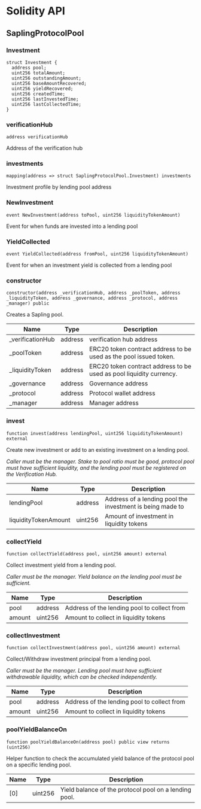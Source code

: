 # Solidity API

## SaplingProtocolPool

### Investment

```solidity
struct Investment {
  address pool;
  uint256 totalAmount;
  uint256 outstandingAmount;
  uint256 baseAmountRecovered;
  uint256 yieldRecovered;
  uint256 createdTime;
  uint256 lastInvestedTime;
  uint256 lastCollectedTime;
}
```

### verificationHub

```solidity
address verificationHub
```

Address of the verification hub

### investments

```solidity
mapping(address => struct SaplingProtocolPool.Investment) investments
```

Investment profile by lending pool address

### NewInvestment

```solidity
event NewInvestment(address toPool, uint256 liquidityTokenAmount)
```

Event for when funds are invested into a lending pool

### YieldCollected

```solidity
event YieldCollected(address fromPool, uint256 liquidityTokenAmount)
```

Event for when an investment yield is collected from a lending pool

### constructor

```solidity
constructor(address _verificationHub, address _poolToken, address _liquidityToken, address _governance, address _protocol, address _manager) public
```

Creates a Sapling pool.

| Name | Type | Description |
| ---- | ---- | ----------- |
| _verificationHub | address | verification hub address |
| _poolToken | address | ERC20 token contract address to be used as the pool issued token. |
| _liquidityToken | address | ERC20 token contract address to be used as pool liquidity currency. |
| _governance | address | Governance address |
| _protocol | address | Protocol wallet address |
| _manager | address | Manager address |

### invest

```solidity
function invest(address lendingPool, uint256 liquidityTokenAmount) external
```

Create new investment or add to an existing investment on a lending pool.

_Caller must be the manager. Stake to pool ratio must be good, protocol pool must have sufficient liquidity, 
     and the lending pool must be registered on the Verification Hub._

| Name | Type | Description |
| ---- | ---- | ----------- |
| lendingPool | address | Address of a lending pool the investment is being made to |
| liquidityTokenAmount | uint256 | Amount of investment in liquidity tokens |

### collectYield

```solidity
function collectYield(address pool, uint256 amount) external
```

Collect investment yield from a lending pool.

_Caller must be the manager. Yield balance on the lending pool must be sufficient._

| Name | Type | Description |
| ---- | ---- | ----------- |
| pool | address | Address of the lending pool to collect from |
| amount | uint256 | Amount to collect in liquidity tokens |

### collectInvestment

```solidity
function collectInvestment(address pool, uint256 amount) external
```

Collect/Withdraw investment principal from a lending pool.

_Caller must be the manager. Lending pool must have sufficient withdrawable liquidity, which can be checked 
     independently._

| Name | Type | Description |
| ---- | ---- | ----------- |
| pool | address | Address of the lending pool to collect from |
| amount | uint256 | Amount to collect in liquidity tokens |

### poolYieldBalanceOn

```solidity
function poolYieldBalanceOn(address pool) public view returns (uint256)
```

Helper function to check the accumulated yield balance of the protocol pool on a specific lending pool.

| Name | Type | Description |
| ---- | ---- | ----------- |
| [0] | uint256 | Yield balance of the protocol pool on a lending pool. |

